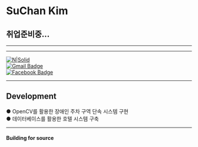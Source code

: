 # SuChan Kim
## 취업준비중...
- - - 
[블로그]: https://kimtncks.github.io/ "Welcome Blog"
- - -
[![N|Solid](https://cldup.com/dTxpPi9lDf.thumb.png)](https://nodesource.com/products/nsolid)   
[![Gmail Badge](https://img.shields.io/badge/Gmail-d14836?style=flat-square&logo=Gmail&logoColor=white&link=mailto:kimtncks@gmail.com)](mailto:kimtncks@gmail.com)   
[![Facebook Badge](https://img.shields.io/badge/facebook-1877f2?style=flat-square&logo=facebook&logoColor=white&link=https://www.facebook.com/kimtncks)](https://www.facebook.com/kimtncks)   
- - -
## Development
●  OpenCV를 활용한 장애인 주차 구역 단속 시스템 구현   
●  데이터베이스를 활용한 호텔 시스템 구축   
- - -

#### Building for source





[//]: # (These are reference links used in the body of this note and get stripped out when the markdown processor does its job. There is no need to format nicely because it shouldn't be seen. Thanks SO - http://stackoverflow.com/questions/4823468/store-comments-in-markdown-syntax)

   [dill]: <https://github.com/joemccann/dillinger>
   [git-repo-url]: <https://github.com/joemccann/dillinger.git>
   [john gruber]: <http://daringfireball.net>
   [df1]: <http://daringfireball.net/projects/markdown/>
   [markdown-it]: <https://github.com/markdown-it/markdown-it>
   [Ace Editor]: <http://ace.ajax.org>
   [node.js]: <http://nodejs.org>
   [Twitter Bootstrap]: <http://twitter.github.com/bootstrap/>
   [jQuery]: <http://jquery.com>
   [@tjholowaychuk]: <http://twitter.com/tjholowaychuk>
   [express]: <http://expressjs.com>
   [AngularJS]: <http://angularjs.org>
   [Gulp]: <http://gulpjs.com>

   [PlDb]: <https://github.com/joemccann/dillinger/tree/master/plugins/dropbox/README.md>
   [PlGh]: <https://github.com/joemccann/dillinger/tree/master/plugins/github/README.md>
   [PlGd]: <https://github.com/joemccann/dillinger/tree/master/plugins/googledrive/README.md>
   [PlOd]: <https://github.com/joemccann/dillinger/tree/master/plugins/onedrive/README.md>
   [PlMe]: <https://github.com/joemccann/dillinger/tree/master/plugins/medium/README.md>
   [PlGa]: <https://github.com/RahulHP/dillinger/blob/master/plugins/googleanalytics/README.md>
